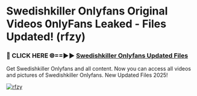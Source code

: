 # Swedishkiller Onlyfans Original Videos 0nlyFans Leaked - Files Updated! (rfzy)

<h3>🔴 CLICK HERE 🌐==►► <a href="https://tinyurl.com/ehrbuxhb" rel="nofollow">Swedishkiller Onlyfans Updated Files</a></h3>

Get Swedishkiller Onlyfans and all content. Now you can access all videos and pictures of Swedishkiller Onlyfans. New Updated Files 2025!

[![rfzy](https://i.imgur.com/lVYEuWS.gif)](https://tinyurl.com/ehrbuxhb)
